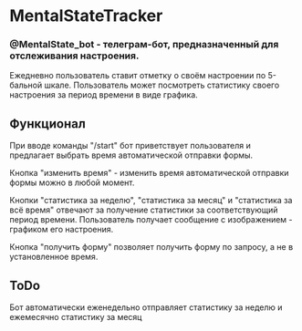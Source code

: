 # MentalStateTracker
### @MentalState_bot - телеграм-бот, предназначенный для отслеживания настроения.
Ежедневно пользователь ставит отметку о своём настроении по 5-бальной шкале.
Пользователь может посмотреть статистику своего настроения за период времени в виде графика.

## Функционал
При вводе команды "/start" бот приветствует пользователя и предлагает выбрать время автоматической отправки формы.

Кнопка "изменить время" - изменить время автоматической отправки формы можно в любой момент.

Кнопки "статистика за неделю", "статистика за месяц" и "статистика за всё время" отвечают за получение статистики за соответствующий период времени. Пользователь получает сообщение с изображением - графиком его настроения.

Кнопка "получить форму" позволяет получить форму по запросу, а не в установленное время.

## ToDo
Бот автоматически еженедельно отправляет статистику за неделю и ежемесячно статистику за месяц

